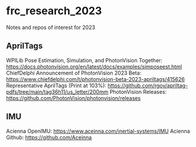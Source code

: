 # frc_research_2023
Notes and repos of interest for 2023

AprilTags
----------
WPILib Pose Estimation, Simulation, and PhotonVision Together: https://docs.photonvision.org/en/latest/docs/examples/simposeest.html
ChiefDelphi Announcement of PhotonVision 2023 Beta: https://www.chiefdelphi.com/t/photonvision-beta-2023-apriltags/415626
Representative AprilTags (Print at 103%): https://github.com/rgov/apriltag-pdfs/tree/main/tag36h11/us_letter/200mm
PhotonVision Releases: https://github.com/PhotonVision/photonvision/releases


IMU
----------
Acienna OpenIMU: https://www.aceinna.com/inertial-systems/IMU
Acienna Github: https://github.com/Aceinna

